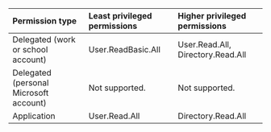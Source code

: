 |Permission type|Least privileged permissions|Higher privileged permissions|
|:---|:---|:---|
|Delegated (work or school account)|User.ReadBasic.All|User.Read.All, Directory.Read.All|
|Delegated (personal Microsoft account)|Not supported.|Not supported.|
|Application|User.Read.All|Directory.Read.All|